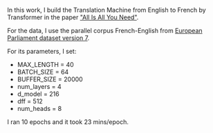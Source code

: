 In this work, I build the Translation Machine from English to French by Transformer in the paper ["All Is All You Need"](https://arxiv.org/abs/1706.03762).

For the data, I use the parallel corpus French-English from [European Parliament dataset version 7](https://www.statmt.org/europarl/).

For its parameters, I set:
 + MAX_LENGTH = 40
 + BATCH_SIZE = 64
 + BUFFER_SIZE = 20000
 + num_layers = 4
 + d_model = 216
 + dff = 512 
 + num_heads = 8 
 
I ran 10 epochs and it took 23 mins/epoch.
